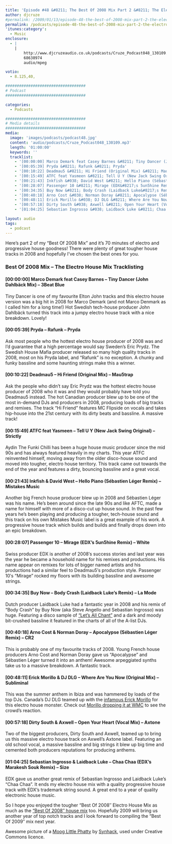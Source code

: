 ```yaml
---
title: 'Episode #48 &#8211; The Best Of 2008 Mix Part 2 &#8211; The Electro House Mix'
author: djcruze
#permalink: /2009/01/13/episode-48-the-best-of-2008-mix-part-2-the-electro-house-mix/
permalink: /podcasts/episode-48-the-best-of-2008-mix-part-2-the-electro-house-mix/
'itunes:category':
  - Music
enclosure:
  - |
    |
        http://www.djcruzeaudio.co.uk/podcasts/Cruze_Podcast048_130109.mp3
        68638974
        audio/mpeg

votio:
  - 8.125,40,

###################################
# Podcast
###################################

categories:
  - Podcasts

###################################
# Media details
###################################
media:
  image: 'images/podcasts/podcast48.jpg'
  content: 'audio/podcasts/Cruze_Podcast048_130109.mp3'
  length: '01:00:00'
  keywords: ''
  tracklist:
    - '[00:00:00] Marco Demark feat Casey Barnes &#8211; Tiny Dancer (John Dahlbäck Mix) &#8211; 3Beat Blue'
    - '[00:05:39] Pryda &#8211; Rafunk &#8211; Pryda'
    - '[00:10:22] Deadmau5 &#8211; Hi Friend (Original Mix) &#8211; Mau5trap'
    - '[00:15:49] ATFC feat Yasmeen &#8211; Tell U Y (New Jack Swing Original) &#8211; Strictly'
    - '[00:21:43] Inkfish &#038; David West &#8211; Hello Piano (Sébastien Léger Remix) &#8211; Mistakes Music'
    - '[00:28:07] Passenger 10 &#8211; Mirage (EDX&#8217;s 5un5hine Remix) &#8211; White'
    - '[00:34:35] Buy Now &#8211; Body Crash (Laidback Luke&#8217;s Remix) &#8211; La Mode'
    - '[00:40:18] Arno Cost &#038; Norman Doray &#8211; Apocalypse (Sébastien Léger Remix) &#8211; CR2'
    - '[00:48:11] Erick Morillo &#038; DJ DLG &#8211; Where Are You Now (Original Mix) &#8211; Subliminal'
    - '[00:57:18] Dirty South &#038; Axwell &#8211; Open Your Heart (Vocal Mix) &#8211; Axtone'
    - '[01:04:25] Sebastian Ingrosso &#038; Laidback Luke &#8211; Chaa Chaa (EDX&#8217;s Marakesh Souk Remix) &#8211; Size'

layout: audio
tags:
  - podcast
---
```


Here&#8217;s part 2 of my &#8220;Best Of 2008 Mix&#8221; and it&#8217;s 70 minutes of electro and progressive house goodness! There were plenty of great tougher house tracks in 2008 and hopefully I&#8217;ve chosen the best ones for you.

### Best Of 2008 Mix &#8211; The Electro House Mix Tracklisting

#### [00:00:00] Marco Demark feat Casey Barnes &#8211; Tiny Dancer (John Dahlbäck Mix) &#8211; 3Beat Blue

Tiny Dancer is one of my favourite Elton John tracks and this electro house version was a big hit in 2008 for Marco Demark (and not Marco Denmark as I called him for a long time!) Hot Swedish tech-house producer John Dahlbäck turned this track into a jumpy electro house track with a nice breakdown. Lovely!

#### [00:05:39] Pryda &#8211; Rafunk &#8211; Pryda

Ask most people who the hottest electro house producer of 2008 was and I&#8217;d guarantee that a high percentage would say Sweden&#8217;s Eric Prydz. The Swedish House Mafia producer released so many high quality tracks in 2008, most on his Pryda label, and &#8220;Rafunk&#8221; is no exception. A chunky and funky bassline and some haunting strings make this a winner.

#### [00:10:22] Deadmau5 &#8211; Hi Friend (Original Mix) &#8211; Mau5trap

Ask the people who didn&#8217;t say Eric Prydz was the hottest electro house producer of 2008 who it was and they would probably have told you Deadmau5 instead. The hot Canadian producer blew up to be one of the most in-demand DJs and producers in 2008, producing loads of big tracks and remixes. The track &#8220;Hi Friend&#8221; features MC Flipside on vocals and takes hip-house into the 21st century with its dirty beats and bassline. A massive track!

#### [00:15:49] ATFC feat Yasmeen &#8211; Tell U Y (New Jack Swing Original) &#8211; Strictly

Aydin The Funki Chilli has been a huge house music producer since the mid 90s and has always featured heavily in my charts. This year ATFC reinvented himself, moving away from the older disco-house sound and moved into tougher, electro house territory. This track came out towards the end of the year and features a dirty, bouncing bassline and a great vocal.

#### [00:21:43] Inkfish &#038; David West &#8211; Hello Piano (Sébastien Léger Remix) &#8211; Mistakes Music

Another big French house producer blew up in 2008 and Sébastien Léger was his name. He&#8217;s been around since the late 90s and like AFTC, made a name for himself with more of a disco-cut up house sound. In the past few years he&#8217;s been playing and producing a tougher, tech-house sound and this track on his own Mistakes Music label is a great example of his work. A progressive house track which builds and builds and finally drops down into an epic breakdown.

#### [00:28:07] Passenger 10 &#8211; Mirage (EDX&#8217;s 5un5hine Remix) &#8211; White

Swiss producer EDX is another of 2008&#8242;s success stories and last year was the year he became a household name for his remixes and productions. His name appear on remixes for lots of bigger named artists and his productions had a similar feel to Deadmau5&#8242;s production style. Passenger 10&#8242;s &#8220;Mirage&#8221; rocked my floors with its building bassline and awesome strings.

#### [00:34:35] Buy Now &#8211; Body Crash (Laidback Luke&#8217;s Remix) &#8211; La Mode

Dutch producer Laidback Luke had a fantastic year in 2008 and his remix of &#8220;Body Crash&#8221; by Buy Now (aka Steve Angello and Sebastian Ingrosso) was huge. Featuring a disco sample of [&#8220;Let&#8217;s All Chant&#8221;][4] and a dark and moody bit-crushed bassline it featured in the charts of all of the A-list DJs.

#### [00:40:18] Arno Cost &#038; Norman Doray &#8211; Apocalypse (Sébastien Léger Remix) &#8211; CR2

This is probably one of my favourite tracks of 2008. Young French house producers Arno Cost and Norman Doray gave us &#8220;Apocalypse&#8221; and Sébastien Léger turned it into an anthem! Awesome arpeggiated synths take us to a massive breakdown. A fantastic track.

#### [00:48:11] Erick Morillo &#038; DJ DLG &#8211; Where Are You Now (Original Mix) &#8211; Subliminal

This was the summer anthem in Ibiza and was hammered by loads of the top DJs. Canada&#8217;s DJ DLG teamed up with the [infamous Erick Morillo][5] for this electro house monster. Check out [Morillo dropping it at WMC][6] to see the crowd&#8217;s reaction.

#### [00:57:18] Dirty South &#038; Axwell &#8211; Open Your Heart (Vocal Mix) &#8211; Axtone

Two of the biggest producers, Dirty South and Axwell, teamed up to bring us this massive electro house track on Axwell&#8217;s Axtone label. Featuring an old school vocal, a massive bassline and big strings it blew up big time and cemented both producers reputations for producing anthems.

#### [01:04:25] Sebastian Ingrosso &#038; Laidback Luke &#8211; Chaa Chaa (EDX&#8217;s Marakesh Souk Remix) &#8211; Size

EDX gave us another great remix of Sebastian Ingrosso and Laidback Luke&#8217;s &#8220;Chaa Chaa&#8221;. It ends my electro house mix with a quality progressive house track with EDX&#8217;s trademark string sound. A great end to a year of quality electronic house music.

So I hope you enjoyed the tougher &#8220;Best Of 2008&#8243; Electro House Mix as much as the [&#8220;Best Of 2008&#8243; house mix][7] too. Hopefully 2009 will bring us another year of top notch tracks and I look forward to compiling the &#8220;Best Of 2009&#8243; mix next year.

Awesome picture of a [Moog Little Phatty][8] by [Synhack][9], used under Creative Commons licence.

[1]: http://www.djcruze.co.uk/cms/wp-content/uploads/2009/01/podcast48.jpg
[2]: http://www.djcruze.co.uk/cms/wp-content/DownloadButton.gif
[3]: http://www.djcruzeaudio.co.uk/podcasts/Cruze_Podcast048_130109.mp3
[4]: http://uk.youtube.com/watch?v=TGNrufyCC-0
[5]: http://news.bbc.co.uk/1/hi/scotland/glasgow_and_west/7796285.stm
[6]: http://uk.youtube.com/watch?v=r3VVf_6f45Q
[7]: http://www.djcruze.co.uk/cms/2009/01/02/episode-47-the-best-of-2008-mix-part-1-the-house-mix/
[8]: http://flickr.com/photos/synhack/3186370801/
[9]: http://flickr.com/photos/synhack/
